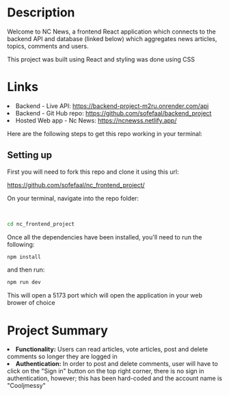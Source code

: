 <h1>Description</h1>
Welcome to NC News, a frontend React application which connects to the backend API and database (linked below) which aggregates news articles, topics, comments and users. 

This project was built using React and styling was done using CSS

<h1>Links</h1>

<li>Backend - Live API: <a href="https://backend-project-m2ru.onrender.com/api">https://backend-project-m2ru.onrender.com/api</a></li>
<li>Backend - Git Hub repo: <a href="https://github.com/sofefaal/backend_project">https://github.com/sofefaal/backend_project</a></li>
<li>Hosted Web app - Nc News: <a href="https://ncnewss.netlify.app/">https://ncnewss.netlify.app/</a></li>

<p>
Here are the following steps to get this repo working in your terminal: 
</p>

<h2>Setting up</h2>

<p>First you will need to fork this repo and clone it using this url:</p>
<a href="https://github.com/sofefaal/nc_frontend_project/">https://github.com/sofefaal/nc_frontend_project/</a>

<br>
<p>On your terminal, navigate into the repo folder:</p>
</br>


```sh
cd nc_frontend_project
```

<p>Once all the dependencies have been installed, you'll need to run the following:</p>

```sh
npm install
```

and then run:

```sh
npm run dev
```
<p>This will open a 5173 port which will open the application in your web brower of choice</p>

<h1>Project Summary</h1>

<li><b>Functionality:</b> Users can read articles, vote articles, post and delete comments so longer they are logged in</li>
<li><b>Authentication:</b> In order to post and delete comments, user will have to click on the "Sign in" button on the top right corner, there is no sign in authentication, however; this has been hard-coded and the account name is "Cooljmessy"</li>